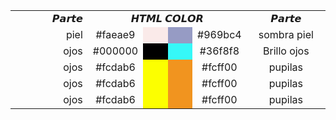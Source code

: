 <div >
  <table border="0" cellpadding="0" cellspacing="0" width="50%" style="text-align:center">
<tr>
<td style="text-align:right" width="30%">𝙋𝙖𝙧𝙩𝙚 </td>
<td colspan="4" style="text-align:center">𝙃𝙏𝙈𝙇 𝘾𝙊𝙇𝙊𝙍</td>
<td width="30%">𝙋𝙖𝙧𝙩𝙚 </td>
</tr>
<tr>
<td style="text-align:right" width="30%"> piel </td>
<td width="10%">#faeae9</td>
<td width="10%" bgcolor="#faeae9"></td>
<td width="10%" bgcolor="#969bc4"></td>
<td width="10%"> #969bc4 </td>
<td width="30%" > sombra piel </td>
</tr>
<tr>
<td style="text-align:right" width="30%"> ojos </td>
<td width="10%">#000000 </td>
<td width="10%" bgcolor="#000000 "></td>
<td width="10%" bgcolor="#36f8f8"></td>
<td width="10%">#36f8f8</td>
<td width="30%" >Brillo ojos </td>
</tr>
<tr>
<td style="text-align:right" width="30%"> ojos </td>
<td width="10%">#fcdab6</td>
<td width="10%" bgcolor="#fcff00"></td>
<td width="10%" bgcolor="#f1941f"></td>
<td width="10%">#fcff00</td>
<td width="30%" >pupilas </td>
</tr>
<tr>
<td style="text-align:right" width="30%"> ojos </td>
<td width="10%">#fcdab6</td>
<td width="10%" bgcolor="#fcff00"></td>
<td width="10%" bgcolor="#f1941f"></td>
<td width="10%">#fcff00</td>
<td width="30%" >pupilas </td>
</tr>
<tr>
<td style="text-align:right" width="30%"> ojos </td>
<td width="10%">#fcdab6</td>
<td width="10%" bgcolor="#fcff00"></td>
<td width="10%" bgcolor="#f1941f"></td>
<td width="10%">#fcff00</td>
<td width="30%" >pupilas </td>
</tr>
</table>
 
